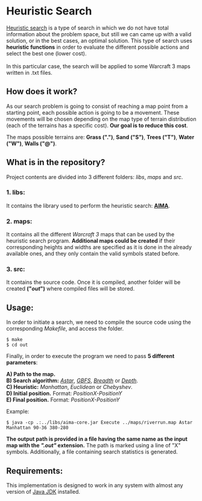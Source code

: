 # Heuristic Search

<a href=https://en.wikipedia.org/wiki/Heuristic_(computer_science)>Heuristic search</a> is a type of search in which we do not have total information about the problem space, but still we can came up with a valid solution, or in the best cases, an optimal solution. This type of search uses <b>heuristic functions</b> in order to evaluate the different possible actions and select the best one (lower cost).<br>
<br>
In this particular case, the search will be applied to some Warcraft 3 maps written in .txt files.

## How does it work?
As our search problem is going to consist of reaching a map point from a starting point, each possible action is going to be a movement. These movements will be chosen depending on the map type of terrain distribution (each of the terrains has a specific cost). <b>Our goal is to reduce this cost</b>.

The maps possible terrains are: <b>Grass (".")</b>, <b>Sand ("S")</b>, <b>Trees ("T")</b>, <b>Water ("W")</b>, <b>Walls ("@")</b>.

## What is in the repository?
Project contents are divided into 3 different folders: <i>libs</i>, <i>maps</i> and <i>src</i>.

### 1. libs:
It contains the library used to perform the heuristic search: <a href=https://github.com/aimacode/aima-java><b>AIMA</b></a>.

### 2. maps:
It contains all the different <i>Warcraft 3</i> maps that can be used by the heuristic search program. <b>Additional maps could be created</b> if their corresponding heights and widths are specified as it is done in the already available ones, and they only contain the valid symbols stated before.

### 3. src:
It contains the source code. Once it is compiled, another folder will be created <b>("<i>out</i>")</b> where compiled files will be stored.

## Usage:
In order to initiate a search, we need to compile the source code using the corresponding <i>Makefile</i>, and access the folder.

```shell
$ make
$ cd out
```

Finally, in order to execute the program we need to pass <b>5 different parameters</b>:

<b>A) Path to the map.</b><br>
<b>B) Search algorithm:</b> <a href=https://en.wikipedia.org/wiki/A*_search_algorithm><i>Astar</i></a>, <a href=https://en.wikipedia.org/wiki/Best-first_search><i>GBFS</i></a>, <a href=https://en.wikipedia.org/wiki/Breadth-first_search><i>Breadth</i></a> or <a href=https://en.wikipedia.org/wiki/Depth-first_search><i>Depth</i></a>.<br>
<b>C) Heuristic:</b> <i>Manhattan</i>, <i>Euclidean</i> or <i>Chebyshev</i>.<br>
<b>D) Initial position.</b> Format: <i>PositionX-PositionY</i><br>
<b>E) Final position.</b> Format: <i>PositionX-PositionY</i>

Example:
```shell
$ java -cp .:../libs/aima-core.jar Execute ../maps/riverrun.map Astar Manhattan 90-36 380-280
```

<b>The output path is provided in a file having the same name as the input map with the <i>".out"</i> extension.</b> The path is marked using a line of "X" symbols. Additionally, a file containing search statistics is generated.

## Requirements:
This implementation is designed to work in any system with almost any version of <a href=http://www.oracle.com/technetwork/java/javase/downloads/jdk8-downloads-2133151.html>Java JDK</a> installed.

